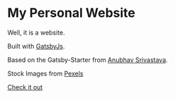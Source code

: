 # My Personal Website

Well, it is a website.

Built with [GatsbyJs](https://www.gatsbyjs.com/).

Based on the Gatsby-Starter from [Anubhav Srivastava](https://github.com/anubhavsrivastava/gatsby-starter-spectral).

Stock Images from [Pexels](https://www.pexels.com/)

[Check it out](https://benediktst.github.io/personal-website/)
